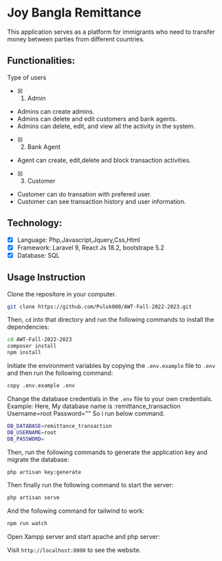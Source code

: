 # Joy Bangla Remittance

This application serves as a platform for immigrants who need to transfer money between parties from different countries.

## Functionalities: 

Type of users
- [x] 1. Admin   
- Admins can create admins.  
- Admins can delete and edit customers and bank agents.   
- Admins can delete, edit, and view all the activity in the system.  

- [x] 2. Bank Agent   
- Agent can create, edit,delete and block transaction activities.  

- [x] 3. Customer   
- Customer can do transation with prefered user.   
- Customer can see transaction history and user information.


## Technology:
- [x] Language: Php,Javascript,Jquery,Css,Html
- [x] Framework: Laravel 9, React Js 18.2, bootstrape 5.2
- [x] Database: SQL

## Usage Instruction

Clone the repositore in your computer.

```bash
git clone https://github.com/Pulok000/AWT-Fall-2022-2023.git
```

Then, `cd` into that directory and run the following commands to install the dependencies:

```bash
cd AWT-Fall-2022-2023
composer install
npm install
```

Initiate the environment variables by copying the `.env.example` file to `.env` and then run the following command:

```bash
copy .env.example .env
```

Change the database credentials in the `.env` file to your own credentials. 
Example:
Here,
My database name is :remittance_transaction 
Username=root
Password=""
So i run below command.

```bash
DB_DATABASE=remittance_transaction
DB_USERNAME=root
DB_PASSWORD=
```

Then, run the following commands to generate the application key and migrate the database:

```bash
php artisan key:generate
```

Then finally run the following command to start the server:

```bash
php artisan serve
```

And the following command for tailwind to work:

```bash
npm run watch
```

Open Xampp server and start apache and php server:

Visit `http://localhost:8000` to see the website.
